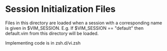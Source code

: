 Session Initialization Files
============================

Files in this directory are loaded when a session with a corresponding
name is given in $VIM_SESSION. E.g. If $VIM_SESSION == "default" then
default.vim from this directory will be loaded.

Implementing code is in zsh.d/vi.zsh
